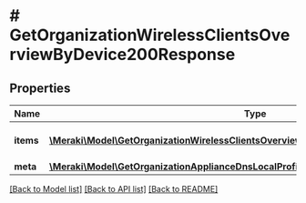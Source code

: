 # # GetOrganizationWirelessClientsOverviewByDevice200Response

## Properties

Name | Type | Description | Notes
------------ | ------------- | ------------- | -------------
**items** | [**\Meraki\Model\GetOrganizationWirelessClientsOverviewByDevice200ResponseItemsInner[]**](GetOrganizationWirelessClientsOverviewByDevice200ResponseItemsInner.md) | Access point client count | [optional]
**meta** | [**\Meraki\Model\GetOrganizationApplianceDnsLocalProfilesAssignments200ResponseMeta**](GetOrganizationApplianceDnsLocalProfilesAssignments200ResponseMeta.md) |  | [optional]

[[Back to Model list]](../../README.md#models) [[Back to API list]](../../README.md#endpoints) [[Back to README]](../../README.md)
